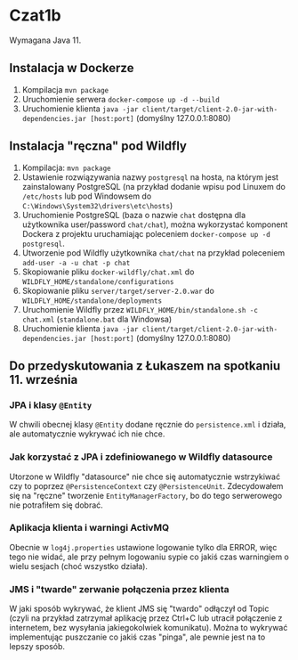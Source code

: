 # Czat1b

Wymagana Java 11.

## Instalacja w Dockerze
1. Kompilacja `mvn package`
2. Uruchomienie serwera `docker-compose up -d --build`
3. Uruchomienie klienta `java -jar client/target/client-2.0-jar-with-dependencies.jar [host:port]` (domyślny 127.0.0.1:8080)

## Instalacja "ręczna" pod Wildfly

1. Kompilacja:
`mvn package`
2. Ustawienie rozwiązywania nazwy `postgresql` na hosta, na którym jest zainstalowany PostgreSQL (na przykład dodanie wpisu pod Linuxem do `/etc/hosts` lub pod Windowsem do `C:\Windows\System32\drivers\etc\hosts`)
3. Uruchomienie PostgreSQL (baza o nazwie `chat` dostępna dla użytkownika user/password `chat/chat`), można wykorzystać komponent Dockera z projektu uruchamiając poleceniem `docker-compose up -d postgresql`.
4. Utworzenie pod Wildfly użytkownika `chat/chat` na przykład poleceniem `add-user -a -u chat -p chat`
5. Skopiowanie pliku `docker-wildfly/chat.xml` do `WILDFLY_HOME/standalone/configurations`
6. Skopiowanie pliku `server/target/server-2.0.war` do `WILDFLY_HOME/standalone/deployments`
7. Uruchomienie Wildfly przez `WILDFLY_HOME/bin/standalone.sh -c chat.xml` (`standalone.bat` dla Windowsa)
8. Uruchomienie klienta `java -jar client/target/client-2.0-jar-with-dependencies.jar [host:port]` (domyślny 127.0.0.1:8080)

## Do przedyskutowania z Łukaszem na spotkaniu 11. września
### JPA i klasy `@Entity`
W chwili obecnej klasy `@Entity` dodane ręcznie do `persistence.xml` i działa, ale automatycznie wykrywać ich nie chce.

### Jak korzystać z JPA i zdefiniowanego w Wildfly datasource
Utorzone w Wildfly "datasource" nie chce się automatycznie wstrzykiwać czy to poprzez `@PersistenceContext` czy `@PersistenceUnit`. Zdecydowałem się na "ręczne" tworzenie `EntityManagerFactory`, bo do tego serwerowego nie potrafiłem się dobrać.

### Aplikacja klienta i warningi ActivMQ
Obecnie w `log4j.properties` ustawione logowanie tylko dla ERROR, więc tego nie widać, ale przy pełnym logowaniu sypie co jakiś czas warningiem o wielu sesjach (choć wszystko działa).

### JMS i "twarde" zerwanie połączenia przez klienta
W jaki sposób wykrywać, że klient JMS się "twardo" odłączył od Topic (czyli na przykład zatrzymał aplikację przez Ctrl+C lub utracił połączenie z internetem, bez wysyłania jakiegokolwiek komunikatu). Można to wykrywać implementując puszczanie co jakiś czas "pinga", ale pewnie jest na to lepszy sposób.
